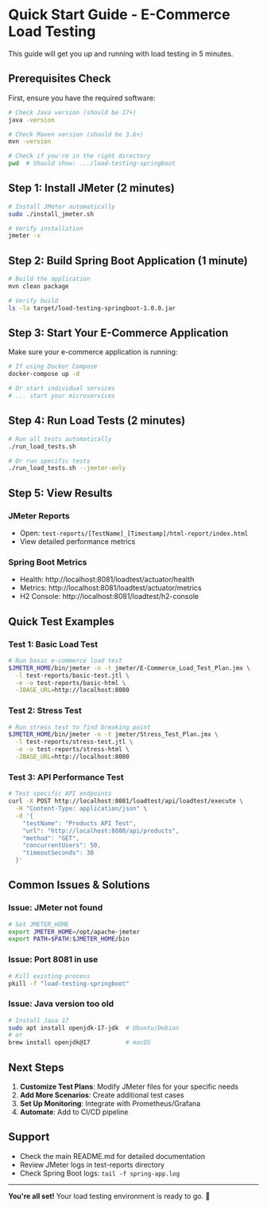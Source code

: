 # Quick Start Guide - E-Commerce Load Testing

This guide will get you up and running with load testing in 5 minutes.

## Prerequisites Check

First, ensure you have the required software:

```bash
# Check Java version (should be 17+)
java -version

# Check Maven version (should be 3.6+)
mvn -version

# Check if you're in the right directory
pwd  # Should show: .../load-testing-springboot
```

## Step 1: Install JMeter (2 minutes)

```bash
# Install JMeter automatically
sudo ./install_jmeter.sh

# Verify installation
jmeter -v
```

## Step 2: Build Spring Boot Application (1 minute)

```bash
# Build the application
mvn clean package

# Verify build
ls -la target/load-testing-springboot-1.0.0.jar
```

## Step 3: Start Your E-Commerce Application

Make sure your e-commerce application is running:

```bash
# If using Docker Compose
docker-compose up -d

# Or start individual services
# ... start your microservices
```

## Step 4: Run Load Tests (2 minutes)

```bash
# Run all tests automatically
./run_load_tests.sh

# Or run specific tests
./run_load_tests.sh --jmeter-only
```

## Step 5: View Results

### JMeter Reports
- Open: `test-reports/[TestName]_[Timestamp]/html-report/index.html`
- View detailed performance metrics

### Spring Boot Metrics
- Health: http://localhost:8081/loadtest/actuator/health
- Metrics: http://localhost:8081/loadtest/actuator/metrics
- H2 Console: http://localhost:8081/loadtest/h2-console

## Quick Test Examples

### Test 1: Basic Load Test
```bash
# Run basic e-commerce load test
$JMETER_HOME/bin/jmeter -n -t jmeter/E-Commerce_Load_Test_Plan.jmx \
  -l test-reports/basic-test.jtl \
  -e -o test-reports/basic-html \
  -JBASE_URL=http://localhost:8080
```

### Test 2: Stress Test
```bash
# Run stress test to find breaking point
$JMETER_HOME/bin/jmeter -n -t jmeter/Stress_Test_Plan.jmx \
  -l test-reports/stress-test.jtl \
  -e -o test-reports/stress-html \
  -JBASE_URL=http://localhost:8080
```

### Test 3: API Performance Test
```bash
# Test specific API endpoints
curl -X POST http://localhost:8081/loadtest/api/loadtest/execute \
  -H "Content-Type: application/json" \
  -d '{
    "testName": "Products API Test",
    "url": "http://localhost:8080/api/products",
    "method": "GET",
    "concurrentUsers": 50,
    "timeoutSeconds": 30
  }'
```

## Common Issues & Solutions

### Issue: JMeter not found
```bash
# Set JMETER_HOME
export JMETER_HOME=/opt/apache-jmeter
export PATH=$PATH:$JMETER_HOME/bin
```

### Issue: Port 8081 in use
```bash
# Kill existing process
pkill -f "load-testing-springboot"
```

### Issue: Java version too old
```bash
# Install Java 17
sudo apt install openjdk-17-jdk  # Ubuntu/Debian
# or
brew install openjdk@17          # macOS
```

## Next Steps

1. **Customize Test Plans**: Modify JMeter files for your specific needs
2. **Add More Scenarios**: Create additional test cases
3. **Set Up Monitoring**: Integrate with Prometheus/Grafana
4. **Automate**: Add to CI/CD pipeline

## Support

- Check the main README.md for detailed documentation
- Review JMeter logs in test-reports directory
- Check Spring Boot logs: `tail -f spring-app.log`

---

**You're all set!** Your load testing environment is ready to go. 🚀 